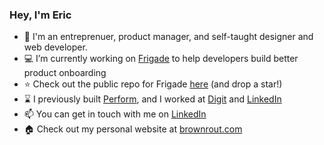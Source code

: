 ### Hey, I'm Eric

- 👋 I'm an entreprenuer, product manager, and self-taught designer and web developer.
- 💻 I’m currently working on [Frigade](https://frigade.com) to help developers build better product onboarding
- ⭐ Check out the public repo for Frigade [here](https://github.com/FrigadeHQ/react-native-onboard) (and drop a star!) 
- ⌛ I previously built [Perform](https://joinperform.com), and I worked at [Digit](https://digit.co) and [LinkedIn](https://linkedin.com)
- 📫 You can get in touch with me on [LinkedIn](https://linkedin.com/in/ebrownrout)
- 🏠 Check out my personal website at [brownrout.com](https://brownrout.com)
